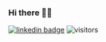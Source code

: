 ### Hi there 👋😺
[![linkedin badge](https://img.shields.io/badge/Victor%20Rodionov-Mah?color=blue&&logo=linkedin)](https://www.linkedin.com/in/victor-rodionov/)
![visitors](https://visitor-badge.glitch.me/badge?page_id=rodionov-v.visitor-badge)

<!--
**rodionov-v/rodionov-v** is a ✨ _special_ ✨ repository because its `README.md` (this file) appears on your GitHub profile.

Here are some ideas to get you started:

- 🔭 I’m currently working on ...
- 🌱 I’m currently learning ...
- 👯 I’m looking to collaborate on ...
- 🤔 I’m looking for help with ...
- 💬 Ask me about ...
- 📫 How to reach me: ...
- 😄 Pronouns: ...
- ⚡ Fun fact: ...
-->
